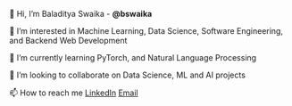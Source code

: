 👋 Hi, I’m Baladitya Swaika - **@bswaika** 

👀 I’m interested in Machine Learning, Data Science, Software Engineering, and Backend Web Development

🌱 I’m currently learning PyTorch, and Natural Language Processing

💞️ I’m looking to collaborate on Data Science, ML and AI projects

📫 How to reach me [LinkedIn](https://www.linkedin.com/in/baladitya-swaika/) [Email](mailto:swaika@usc.edu)

<!---
bswaika/bswaika is a ✨ special ✨ repository because its `README.md` (this file) appears on your GitHub profile.
You can click the Preview link to take a look at your changes.
--->
